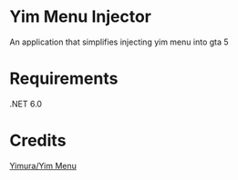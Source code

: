 
# Yim Menu Injector

An application that simplifies injecting yim menu into gta 5

# Requirements

.NET 6.0

# Credits

[Yimura/Yim Menu](https://github.com/YimMenu)

